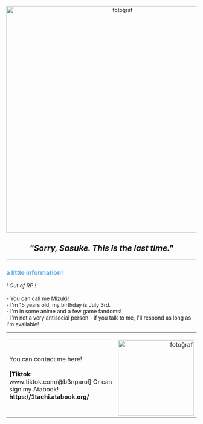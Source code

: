 <p align="center">
  <img src="https://i.pinimg.com/736x/3e/2e/38/3e2e38b05f90aab6e324b8c78c1d6ad9.jpg" alt="fotoğraf" width="600"/>
</p>

<h2 align="center"><i>"Sorry, Sasuke. This is the last time."</i></h2>

---

<h3 style="color:#5DADE2;">a little information!</h3>

<p>
  <i>! Out of RP !</i>  
  <br><br>
  - You can call me Mizuki! <br>
  - I'm 15 years old, my birthday is July 3rd. <br>
  - I'm in some anime and a few game fandoms! <br>
  - I'm not a very antisocial person - if you talk to me, I'll respond as long as I'm available! <br>
</p>

---

<table width="100%">
  <tr>
    <td align="left">
      You can contact me here! <br><br>
      <b>[Tiktok:</b> www.tiktok.com/@b3nparol]
      Or can sign my Atabook!
      <b> https://1tachi.atabook.org/
    <td align="right">
      <img src="https://i.pinimg.com/736x/82/79/cb/8279cb05d8874fa71c0f0abf680760d0.jpg" alt="fotoğraf" width="200"/>
    </td>
  </tr>
</table>
